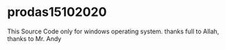 # prodas15102020
This Source Code only for windows operating system. thanks full to Allah, thanks to Mr. Andy
